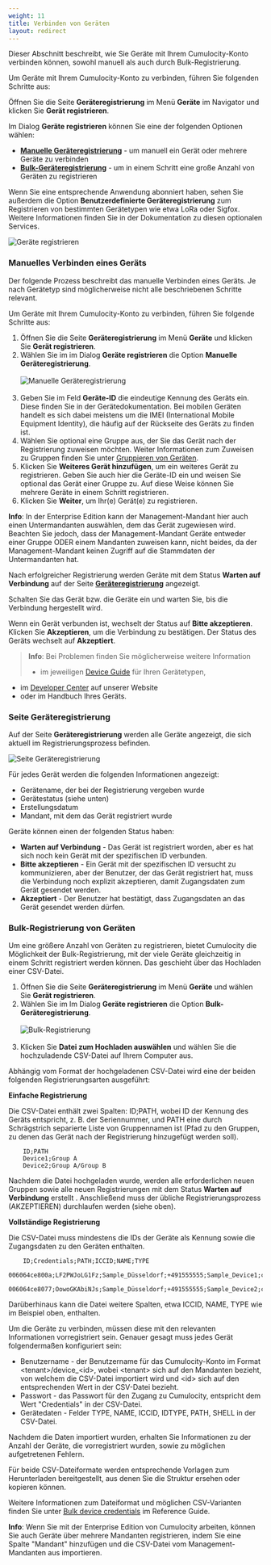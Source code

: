 ```yaml
---
weight: 11
title: Verbinden von Geräten
layout: redirect
---
```


<a name="device-registration"></a>

Dieser Abschnitt beschreibt, wie Sie Geräte mit Ihrem Cumulocity-Konto verbinden können, sowohl manuell als auch durch Bulk-Registrierung. 

Um Geräte mit Ihrem Cumulocity-Konto zu verbinden, führen Sie folgenden Schritte aus:

Öffnen Sie die Seite **Geräteregistrierung** im Menü **Geräte** im Navigator und klicken Sie **Gerät registrieren**.

Im Dialog **Geräte registrieren** können Sie eine der folgenden Optionen wählen:
	
* **[Manuelle Geräteregistrierung](#device-registration-manually)** - um manuell ein Gerät oder mehrere Geräte zu verbinden
* **[Bulk-Geräteregistrierung](#creds-upload)** - um in einem Schritt eine große Anzahl von Geräten zu registrieren

Wenn Sie eine entsprechende Anwendung abonniert haben, sehen Sie außerdem die Option **Benutzerdefinierte Geräteregistrierung** zum Registrieren von bestimmten Gerätetypen wie etwa LoRa oder Sigfox. Weitere Informationen finden Sie in der Dokumentation zu diesen optionalen Services.  

<img src="/guides/images/benutzerhandbuch/devmgmt-register-devices-custom.png" alt="Geräte registrieren" style="max-width: 50%">


### <a name="device-registration-manually"></a>Manuelles Verbinden eines Geräts

Der folgende Prozess beschreibt das manuelle Verbinden eines Geräts. Je nach Gerätetyp sind möglicherweise nicht alle beschriebenen Schritte relevant.

Um Geräte mit Ihrem Cumulocity-Konto zu verbinden, führen Sie folgende Schritte aus:

1. Öffnen Sie die Seite **Geräteregistrierung** im Menü **Geräte** und klicken Sie **Gerät registrieren**.
2. Wählen Sie im im Dialog **Geräte registrieren** die Option **Manuelle Geräteregistrierung**.<br><br>
<img src="/guides/images/benutzerhandbuch/devmgmt-device-registration-general.png" alt="Manuelle Geräteregistrierung" style="max-width: 50%"><br><br>
3. Geben Sie im Feld **Geräte-ID** die eindeutige Kennung des Geräts ein. Diese finden Sie in der Gerätedokumentation. Bei mobilen Geräten handelt es sich dabei meistens um die IMEI (International Mobile Equipment Identity), die häufig auf der Rückseite des Geräts zu finden ist. 
4. Wählen Sie optional eine Gruppe aus, der Sie das Gerät nach der Registrierung zuweisen möchten. Weiter Informationen zum Zuweisen zu Gruppen finden Sie unter [Gruppieren von Geräten](#grouping-devices).
5. Klicken Sie **Weiteres Gerät hinzufügen**, um ein weiteres Gerät zu registrieren. Geben Sie auch hier die Geräte-ID ein und weisen Sie optional das Gerät einer Gruppe zu. Auf diese Weise können Sie mehrere Geräte in einem Schritt registrieren.
6. Klicken Sie **Weiter**, um Ihr(e) Gerät(e) zu registrieren. 

**Info**: In der Enterprise Edition kann der Management-Mandant hier auch einen Untermandanten auswählen, dem das Gerät zugewiesen wird. Beachten Sie jedoch, dass der Management-Mandant Geräte entweder einer Gruppe ODER einem Mandanten zuweisen kann, nicht beides, da der Management-Mandant keinen Zugriff auf die Stammdaten der Untermandanten hat.

Nach erfolgreicher Registrierung werden Geräte mit dem Status **Warten auf Verbindung** auf der Seite [**Geräteregistrierung**](#dev-registration) angezeigt.

Schalten Sie das Gerät bzw. die Geräte ein und warten Sie, bis die Verbindung hergestellt wird. 

Wenn ein Gerät verbunden ist, wechselt der Status auf **Bitte akzeptieren**. Klicken Sie **Akzeptieren**, um die Verbindung zu bestätigen. Der Status des Geräts wechselt auf **Akzeptiert**.

>**Info**: Bei Problemen finden Sie möglicherweise weitere Information
>
>* im jeweiligen [Device Guide](/guides/devices) für Ihren Gerätetypen,
* im [Developer Center](http://cumulocity.com/dev-center/) auf unserer Website
* oder im Handbuch Ihres Geräts.

### <a name="dev-registration"></a> Seite Geräteregistrierung

Auf der Seite **Geräteregistrierung** werden alle Geräte angezeigt, die sich aktuell im Registrierungsprozess befinden.

<img src="/guides/images/users-guide/DeviceManagement/devmgmt-device-registration.png" alt="Seite Geräteregistrierung" style="max-width: 100%">

Für jedes Gerät werden die folgenden Informationen angezeigt:

* Gerätename, der bei der Registrierung vergeben wurde
* Gerätestatus (siehe unten)
* Erstellungsdatum
* Mandant, mit dem das Gerät registriert wurde

Geräte können einen der folgenden Status haben:

* **Warten auf Verbindung** - Das Gerät ist registriert worden, aber es hat sich noch kein Gerät mit der spezifischen ID verbunden. 
* **Bitte akzeptieren** - Ein Gerät mit der spezifischen ID versucht zu kommunizieren, aber der Benutzer, der das Gerät registriert hat, muss die Verbindung noch explizit akzeptieren, damit Zugangsdaten zum Gerät gesendet werden.  
* **Akzeptiert** - Der Benutzer hat bestätigt, dass Zugangsdaten an das Gerät gesendet werden dürfen. 

### <a name="creds-upload"></a>Bulk-Registrierung von Geräten

Um eine größere Anzahl von Geräten zu registrieren, bietet Cumulocity die Möglichkeit der Bulk-Registrierung, mit der viele Geräte gleichzeitig in einem Schritt registriert werden können. Das geschieht über das Hochladen einer CSV-Datei.

1. Öffnen Sie die Seite **Geräteregistrierung** im Menü **Geräte** und wählen Sie **Gerät registrieren**.
2. Wählen Sie im Im Dialog **Geräte registrieren** die Option **Bulk-Geräteregistrierung**.<br><br>
<img src="/guides/images/benutzerhandbuch/devmgmt-bulk-registration.png" alt="Bulk-Registrierung" style="max-width: 50%"><br><br>
3. Klicken Sie **Datei zum Hochladen auswählen** und wählen Sie die hochzuladende CSV-Datei auf Ihrem Computer aus. 

Abhängig vom Format der hochgeladenen CSV-Datei wird eine der beiden folgenden Registrierungsarten ausgeführt:

**Einfache Registrierung**

Die CSV-Datei enthält zwei Spalten: ID;PATH, wobei ID der Kennung des Geräts entspricht, z. B. der Seriennummer, und PATH eine durch Schrägstrich separierte Liste von Gruppennamen ist (Pfad zu den Gruppen, zu denen das Gerät nach der Registrierung hinzugefügt werden soll).

		ID;PATH
		Device1;Group A
		Device2;Group A/Group B

Nachdem die Datei hochgeladen wurde, werden alle erforderlichen neuen Gruppen sowie alle neuen Registrierungen mit dem Status **Warten auf Verbindung** erstellt . Anschließend muss der übliche Registrierungsprozess (AKZEPTIEREN) durchlaufen werden (siehe oben).

**Vollständige Registrierung**

Die CSV-Datei muss mindestens die IDs der Geräte als Kennung sowie die Zugangsdaten zu den Geräten enthalten.  

		ID;Credentials;PATH;ICCID;NAME;TYPE
		006064ce800a;LF2PWJoLG1Fz;Sample_Düsseldorf;+491555555;Sample_Device1;c8y_Device
		006064ce8077;OowoGKAbiNJs;Sample_Düsseldorf;+491555555;Sample_Device2;c8y_Device
	
Darüberhinaus kann die Datei weitere Spalten, etwa ICCID, NAME, TYPE wie im Beispiel oben, enthalten. 
	
Um die Geräte zu verbinden, müssen diese mit den relevanten Informationen vorregistriert sein. Genauer gesagt muss jedes Gerät folgendermaßen konfiguriert sein: 

* Benutzername - der Benutzername für das Cumulocity-Konto im Format &lt;tenant&gt;/device_&lt;id&gt;, wobei &lt;tenant&gt; sich auf den Mandanten bezieht, von welchem die CSV-Datei importiert wird und &lt;id&gt; sich auf den entsprechenden Wert in der CSV-Datei bezieht.
* Passwort - das Passwort für den Zugang zu Cumulocity, entspricht dem Wert "Credentials" in der CSV-Datei.
* Gerätedaten - Felder TYPE, NAME, ICCID, IDTYPE, PATH, SHELL in der CSV-Datei.
	
Nachdem die Daten importiert wurden, erhalten Sie Informationen zu der Anzahl der Geräte, die vorregistriert wurden, sowie zu möglichen aufgetretenen Fehlern.
	
Für beide CSV-Dateiformate werden entsprechende Vorlagen zum Herunterladen bereitgestellt, aus denen Sie die Struktur ersehen oder kopieren können. 

Weitere Informationen zum Dateiformat und möglichen CSV-Varianten finden Sie unter [Bulk device credentials](/guides/reference/device-credentials/#creds-upload) im Reference Guide.
 
**Info**: Wenn Sie mit der Enterprise Edition von Cumulocity arbeiten, können Sie auch Geräte über mehrere Mandanten registrieren, indem Sie eine Spalte "Mandant" hinzufügen und die CSV-Datei vom Management-Mandanten aus importieren. 